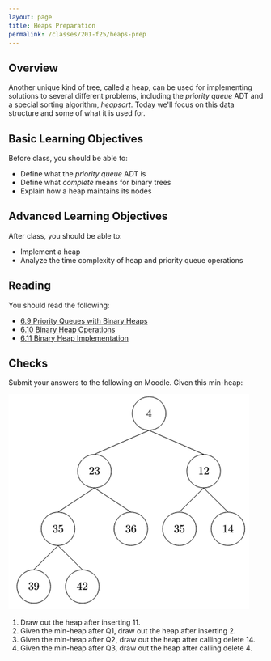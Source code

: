 ```yaml
---
layout: page
title: Heaps Preparation
permalink: /classes/201-f25/heaps-prep
---
```


## Overview
Another unique kind of tree, called a heap, can be used for implementing solutions to several different problems, including the *priority queue* ADT and a special sorting algorithm, *heapsort*. Today we'll focus on this data structure and some of what it is used for.

## Basic Learning Objectives
Before class, you should be able to:
* Define what the *priority queue* ADT is
* Define what *complete* means for binary trees
* Explain how a heap maintains its nodes

## Advanced Learning Objectives
After class, you should be able to:
* Implement a heap
* Analyze the time complexity of heap and priority queue operations

## Reading
You should read the following:
* [6.9 Priority Queues with Binary Heaps](https://runestone.academy/ns/books/published/pswadsup/trees_priority-queues-with-binary-heaps.html?mode=browsing)
* [6.10 Binary Heap Operations](https://runestone.academy/ns/books/published/pswadsup/trees_binary-heap-operations.html?mode=browsing)
* [6.11 Binary Heap Implementation](https://runestone.academy/ns/books/published/pswadsup/trees_binary-heap-implementation.html?mode=browsing)

## Checks

Submit your answers to the following on Moodle. Given this min-heap:

![Diagram of heap](/classes/201-f25/heapcheck.png)

1. Draw out the heap after inserting 11.
2. Given the min-heap after Q1, draw out the heap after inserting 2.
3. Given the min-heap after Q2, draw out the heap after calling delete 14.
4. Given the min-heap after Q3, draw out the heap after calling delete 4.
